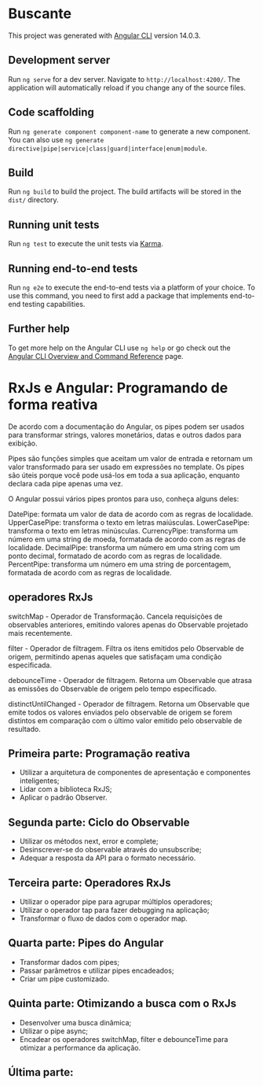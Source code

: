 # Buscante

This project was generated with [Angular CLI](https://github.com/angular/angular-cli) version 14.0.3.

## Development server

Run `ng serve` for a dev server. Navigate to `http://localhost:4200/`. The application will automatically reload if you change any of the source files.

## Code scaffolding

Run `ng generate component component-name` to generate a new component. You can also use `ng generate directive|pipe|service|class|guard|interface|enum|module`.

## Build

Run `ng build` to build the project. The build artifacts will be stored in the `dist/` directory.

## Running unit tests

Run `ng test` to execute the unit tests via [Karma](https://karma-runner.github.io).

## Running end-to-end tests

Run `ng e2e` to execute the end-to-end tests via a platform of your choice. To use this command, you need to first add a package that implements end-to-end testing capabilities.

## Further help

To get more help on the Angular CLI use `ng help` or go check out the [Angular CLI Overview and Command Reference](https://angular.io/cli) page.

# RxJs e Angular: Programando de forma reativa

De acordo com a documentação do Angular, os pipes podem ser usados para transformar strings, valores monetários, datas e outros dados para exibição.

Pipes são funções simples que aceitam um valor de entrada e retornam um valor transformado para ser usado em expressões no template. Os pipes são úteis porque você pode usá-los em toda a sua aplicação, enquanto declara cada pipe apenas uma vez.

O Angular possui vários pipes prontos para uso, conheça alguns deles:

DatePipe: formata um valor de data de acordo com as regras de localidade.
UpperCasePipe: transforma o texto em letras maiúsculas.
LowerCasePipe: transforma o texto em letras minúsculas.
CurrencyPipe: transforma um número em uma string de moeda, formatada de acordo com as regras de localidade.
DecimalPipe: transforma um número em uma string com um ponto decimal, formatado de acordo com as regras de localidade.
PercentPipe: transforma um número em uma string de porcentagem, formatada de acordo com as regras de localidade.

## operadores RxJs
switchMap - Operador de Transformação. Cancela requisições de observables anteriores, emitindo valores apenas do Observable projetado mais recentemente.

filter - Operador de filtragem. Filtra os itens emitidos pelo Observable de origem, permitindo apenas aqueles que satisfaçam uma condição especificada.

debounceTime - Operador de filtragem. Retorna um Observable que atrasa as emissões do Observable de origem pelo tempo especificado.

distinctUntilChanged - Operador de filtragem. Retorna um Observable que emite todos os valores enviados pelo observable de origem se forem distintos em comparação com o último valor emitido pelo observable de resultado.

## Primeira parte: Programação reativa

- Utilizar a arquitetura de componentes de apresentação e componentes inteligentes;
- Lidar com a biblioteca RxJS;
- Aplicar o padrão Observer.

## Segunda parte: Ciclo do Observable

- Utilizar os métodos next, error e complete;
- Desinscrever-se do observable através do unsubscribe;
- Adequar a resposta da API para o formato necessário.

## Terceira parte: Operadores RxJs

- Utilizar o operador pipe para agrupar múltiplos operadores;
- Utilizar o operador tap para fazer debugging na aplicação;
- Transformar o fluxo de dados com o operador map.

## Quarta parte: Pipes do Angular

- Transformar dados com pipes;
- Passar parâmetros e utilizar pipes encadeados;
- Criar um pipe customizado.

## Quinta parte: Otimizando a busca com o RxJs

- Desenvolver uma busca dinâmica;
- Utilizar o pipe async;
- Encadear os operadores switchMap, filter e debounceTime para otimizar a performance da aplicação.

## Última parte: 
